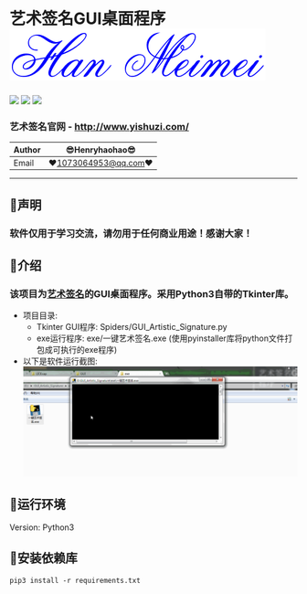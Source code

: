 艺术签名GUI桌面程序 ![enter image description here](Pic/logo_small.gif)
===========================
![](https://img.shields.io/badge/Python-3.6.3-green.svg) ![](https://img.shields.io/badge/requests-2.18.4-green.svg) ![](https://img.shields.io/badge/tkinter-green.svg)
### 艺术签名官网 - http://www.yishuzi.com/
|Author|:sunglasses:Henryhaohao:sunglasses:|
|---|---
|Email|:hearts:1073064953@qq.com:hearts:

    
****
## :dolphin:声明
### 软件仅用于学习交流，请勿用于任何商业用途！感谢大家！
## :dolphin:介绍
### 该项目为[艺术签名](http://www.yishuzi.com/)的GUI桌面程序。采用Python3自带的Tkinter库。
 - 项目目录:
    - Tkinter GUI程序: Spiders/GUI_Artistic_Signature.py
    - exe运行程序: exe/一键艺术签名.exe (使用pyinstaller库将python文件打包成可执行的exe程序)
 - 以下是软件运行截图:
![enter image description here](Pic/run.gif)
## :dolphin:运行环境
Version: Python3
## :dolphin:安装依赖库
```
pip3 install -r requirements.txt
```